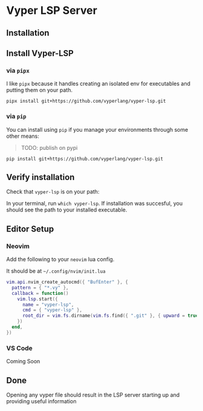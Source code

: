 # Vyper LSP Server

## Installation

## Install Vyper-LSP

### via `pipx` 
I like `pipx` because it handles creating an isolated env for executables and putting them on your path.

`pipx install git+https://github.com/vyperlang/vyper-lsp.git`

### via `pip`
You can install using `pip` if you manage your environments through some other means:

> TODO: publish on pypi

`pip install git+https://github.com/vyperlang/vyper-lsp.git`

## Verify installation

Check that `vyper-lsp` is on your path:

In your terminal, run `which vyper-lsp`. If installation was succesful, you should see the path to your installed executable.

## Editor Setup

### Neovim

Add the following to your `neovim` lua config. 

It should be at `~/.config/nvim/init.lua`

``` lua
vim.api.nvim_create_autocmd({ "BufEnter" }, {
  pattern = { "*.vy" },
  callback = function()
    vim.lsp.start({
      name = "vyper-lsp",
      cmd = { "vyper-lsp" },
      root_dir = vim.fs.dirname(vim.fs.find({ ".git" }, { upward = true })[1])
    })
  end,
})
```


### VS Code

Coming Soon

## Done

Opening any vyper file should result in the LSP server starting up and providing useful information

